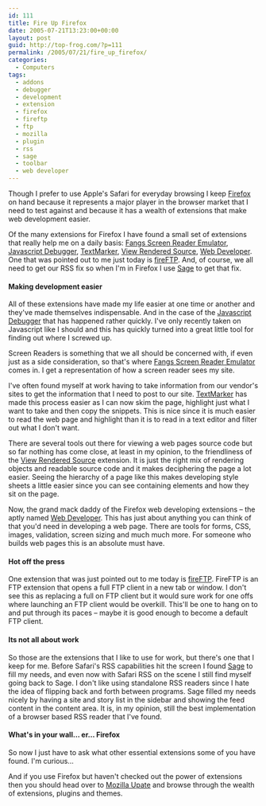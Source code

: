 ```yaml
---
id: 111
title: Fire Up Firefox
date: 2005-07-21T13:23:00+00:00
layout: post
guid: http://top-frog.com/?p=111
permalink: /2005/07/21/fire_up_firefox/
categories:
  - Computers
tags:
  - addons
  - debugger
  - development
  - extension
  - firefox
  - fireftp
  - ftp
  - mozilla
  - plugin
  - rss
  - sage
  - toolbar
  - web developer
---
```

Though I prefer to use Apple's Safari for everyday browsing I keep [Firefox](http://www.mozilla.org/products/firefox/) on hand because it represents a major player in the browser market that I need to test against and because it has a wealth of extensions that make web development easier.

Of the many extensions for Firefox I have found a small set of extensions that really help me on a daily basis: [Fangs Screen Reader Emulator](https://addons.mozilla.org/extensions/moreinfo.php?id=402), [Javascript Debugger](https://addons.mozilla.org/extensions/moreinfo.php?id=216), [TextMarker](https://addons.mozilla.org/extensions/moreinfo.php?id=559), [View Rendered Source](https://addons.mozilla.org/extensions/moreinfo.php?id=655), [Web Developer](https://addons.mozilla.org/extensions/moreinfo.php?id=60). One that was pointed out to me just today is [fireFTP](https://addons.mozilla.org/extensions/moreinfo.php?id=684). And, of course, we all need to get our RSS fix so when I'm in Firefox I use [Sage](https://addons.mozilla.org/extensions/moreinfo.php?id=77) to get that fix.

#### Making development easier

All of these extensions have made my life easier at one time or another and they've made themselves indispensable. And in the case of the [Javascript Debugger](https://addons.mozilla.org/extensions/moreinfo.php?id=216) that has happened rather quickly. I've only recently taken on Javascript like I should and this has quickly turned into a great little tool for finding out where I screwed up.

Screen Readers is something that we all should be concerned with, if even just as a side consideration, so that's where [Fangs Screen Reader Emulator](https://addons.mozilla.org/extensions/moreinfo.php?id=402) comes in. I get a representation of how a screen reader sees my site.

I've often found myself at work having to take information from our vendor's sites to get the information that I need to post to our site. [TextMarker](https://addons.mozilla.org/extensions/moreinfo.php?id=559) has made this process easier as I can now skim the page, highlight just what I want to take and then copy the snippets. This is nice since it is much easier to read the web page and highlight than it is to read in a text editor and filter out what I don't want.

There are several tools out there for viewing a web pages source code but so far nothing has come close, at least in my opinion, to the friendliness of the [View Rendered Source](https://addons.mozilla.org/extensions/moreinfo.php?id=655) extension. It is just the right mix of rendering objects and readable source code and it makes deciphering the page a lot easier. Seeing the hierarchy of a page like this makes developing style sheets a little easier since you can see containing elements and how they sit on the page.

Now, the grand mack daddy of the Firefox web developing extensions – the aptly named [Web Developer](https://addons.mozilla.org/extensions/moreinfo.php?id=60). This has just about anything you can think of that you'd need in developing a web page. There are tools for forms, CSS, images, validation, screen sizing and much much more. For someone who builds web pages this is an absolute must have.

#### Hot off the press

One extension that was just pointed out to me today is [fireFTP](https://addons.mozilla.org/extensions/moreinfo.php?id=684). FireFTP is an FTP extension that opens a full FTP client in a new tab or window. I don't see this as replacing a full on FTP client but it would sure work for one offs where launching an FTP client would be overkill. This'll be one to hang on to and put through its paces – maybe it is good enough to become a default FTP client.

#### Its not all about work

So those are the extensions that I like to use for work, but there's one that I keep for me. Before Safari's RSS capabilities hit the screen I found [Sage](https://addons.mozilla.org/extensions/moreinfo.php?id=77) to fill my needs, and even now with Safari RSS on the scene I still find myself going back to Sage. I don't like using standalone RSS readers since I hate the idea of flipping back and forth between programs. Sage filled my needs nicely by having a site and story list in the sidebar and showing the feed content in the content area. It is, in my opinion, still the best implementation of a browser based RSS reader that I've found.

#### What's in your wall… er… Firefox

So now I just have to ask what other essential extensions some of you have found. I'm curious…

And if you use Firefox but haven't checked out the power of extensions then you should head over to [Mozilla Upate](https://addons.mozilla.org/) and browse through the wealth of extensions, plugins and themes.